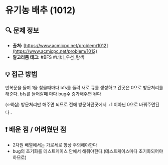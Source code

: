 # 유기농 배추 (1012)

## 🔍 문제 정보

- **출처:** [https://www.acmicpc.net/problem/1012](https://www.acmicpc.net/problem/1012)
- **알고리즘 태그:** #BFS #너비_우선_탐색 

## 💡 접근 방법

반복문을 돌며 1을 찾을때마다 bfs를 돌려 새로 큐를 생성하고 간곳은 0으로 방문처리를 해준다.
bfs를 들어갈때 마다 bug수 증가해주면 된다

(⭐핵심) 방문처리만 해주면 되므로 전에 방문하던곳에서 +1 이아닌 0으로 바꿔주면된다
.

## ❗️ 배운 점 / 어려웠던 점
- 2차원 배열에서는 가로세로 항상 주의해야한다
- bug의 초기화를 테스트케이스 안에서 해줘야한다.(테스트케이스마다 초기화되어야하므로)